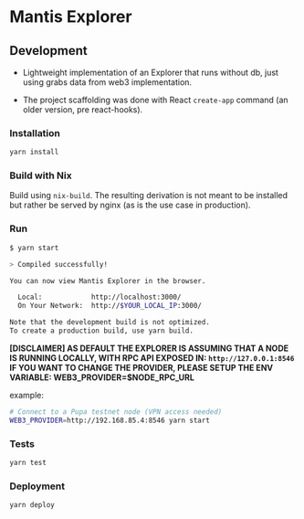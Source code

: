 # Mantis Explorer

## Development

- Lightweight implementation of an Explorer that runs without db, just using grabs data from web3 implementation.

- The project scaffolding was done with React `create-app` command (an older version, pre react-hooks).

### Installation

```sh
yarn install
```

### Build with Nix

Build using `nix-build`. The resulting derivation is not meant to be installed
but rather be served by nginx (as is the use case in production).

### Run

```sh
$ yarn start

> Compiled successfully!

You can now view Mantis Explorer in the browser.

  Local:            http://localhost:3000/
  On Your Network:  http://$YOUR_LOCAL_IP:3000/

Note that the development build is not optimized.
To create a production build, use yarn build.
```

**[DISCLAIMER] AS DEFAULT THE EXPLORER IS ASSUMING THAT A NODE IS RUNNING LOCALLY, WITH RPC API EXPOSED IN: `http://127.0.0.1:8546`**
**IF YOU WANT TO CHANGE THE PROVIDER, PLEASE SETUP THE ENV VARIABLE: WEB3_PROVIDER=$NODE_RPC_URL**

example:

```sh
# Connect to a Pupa testnet node (VPN access needed)
WEB3_PROVIDER=http://192.168.85.4:8546 yarn start
```

### Tests

```sh
yarn test
```

### Deployment

```sh
yarn deploy
```
